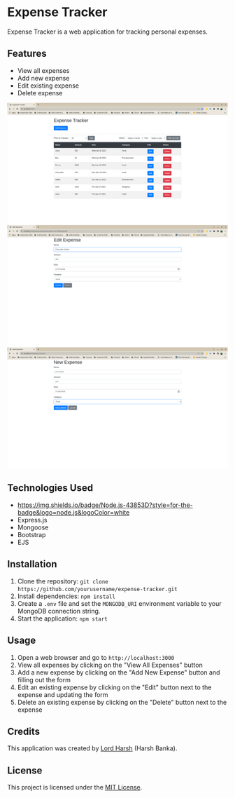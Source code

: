 # Expense Tracker

Expense Tracker is a web application for tracking personal expenses.

## Features

- View all expenses
- Add new expense
- Edit existing expense
- Delete expense

![Home Page](/images/homepage.png)
![Edit Expense Page](/images/edit.png)
![New Expense Page](/images/new.png)

## Technologies Used

- https://img.shields.io/badge/Node.js-43853D?style=for-the-badge&logo=node.js&logoColor=white
- Express.js
- Mongoose
- Bootstrap
- EJS

## Installation

1. Clone the repository: `git clone https://github.com/yourusername/expense-tracker.git`
2. Install dependencies: `npm install`
3. Create a `.env` file and set the `MONGODB_URI` environment variable to your MongoDB connection string.
4. Start the application: `npm start`

## Usage

1. Open a web browser and go to `http://localhost:3000`
2. View all expenses by clicking on the "View All Expenses" button
3. Add a new expense by clicking on the "Add New Expense" button and filling out the form
4. Edit an existing expense by clicking on the "Edit" button next to the expense and updating the form
5. Delete an existing expense by clicking on the "Delete" button next to the expense

## Credits

This application was created by [Lord Harsh](https://github.com/LordHarsh) (Harsh Banka).

## License

This project is licensed under the [MIT License](https://opensource.org/licenses/MIT).
